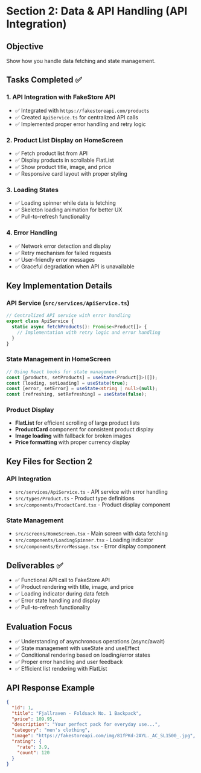 # Section 2: Data & API Handling (API Integration)

## Objective
Show how you handle data fetching and state management.

## Tasks Completed ✅

### 1. API Integration with FakeStore API
- ✅ Integrated with `https://fakestoreapi.com/products`
- ✅ Created `ApiService.ts` for centralized API calls
- ✅ Implemented proper error handling and retry logic

### 2. Product List Display on HomeScreen
- ✅ Fetch product list from API
- ✅ Display products in scrollable FlatList
- ✅ Show product title, image, and price
- ✅ Responsive card layout with proper styling

### 3. Loading States
- ✅ Loading spinner while data is fetching
- ✅ Skeleton loading animation for better UX
- ✅ Pull-to-refresh functionality

### 4. Error Handling
- ✅ Network error detection and display
- ✅ Retry mechanism for failed requests
- ✅ User-friendly error messages
- ✅ Graceful degradation when API is unavailable

## Key Implementation Details

### API Service (`src/services/ApiService.ts`)
```typescript
// Centralized API service with error handling
export class ApiService {
  static async fetchProducts(): Promise<Product[]> {
    // Implementation with retry logic and error handling
  }
}
```

### State Management in HomeScreen
```typescript
// Using React hooks for state management
const [products, setProducts] = useState<Product[]>([]);
const [loading, setLoading] = useState(true);
const [error, setError] = useState<string | null>(null);
const [refreshing, setRefreshing] = useState(false);
```

### Product Display
- **FlatList** for efficient scrolling of large product lists
- **ProductCard** component for consistent product display
- **Image loading** with fallback for broken images
- **Price formatting** with proper currency display

## Key Files for Section 2

### API Integration
- `src/services/ApiService.ts` - API service with error handling
- `src/types/Product.ts` - Product type definitions
- `src/components/ProductCard.tsx` - Product display component

### State Management
- `src/screens/HomeScreen.tsx` - Main screen with data fetching
- `src/components/LoadingSpinner.tsx` - Loading indicator
- `src/components/ErrorMessage.tsx` - Error display component

## Deliverables ✅
- ✅ Functional API call to FakeStore API
- ✅ Product rendering with title, image, and price
- ✅ Loading indicator during data fetch
- ✅ Error state handling and display
- ✅ Pull-to-refresh functionality

## Evaluation Focus
- ✅ Understanding of asynchronous operations (async/await)
- ✅ State management with useState and useEffect
- ✅ Conditional rendering based on loading/error states
- ✅ Proper error handling and user feedback
- ✅ Efficient list rendering with FlatList

## API Response Example
```json
{
  "id": 1,
  "title": "Fjallraven - Foldsack No. 1 Backpack",
  "price": 109.95,
  "description": "Your perfect pack for everyday use...",
  "category": "men's clothing",
  "image": "https://fakestoreapi.com/img/81fPKd-2AYL._AC_SL1500_.jpg",
  "rating": {
    "rate": 3.9,
    "count": 120
  }
}
```
